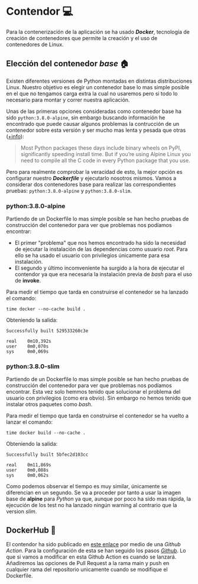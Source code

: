 # Contendor :computer:

Para la contenerización de la aplicación se ha usado _**Docker**_, tecnología de creación de contenedores que permite la creación y el uso de contenedores de Linux. 

## Elección del contenedor _base_ :house:

Existen diferentes versiones de Python montadas en distintas distribuciones Linux. Nuestro objetivo es elegir un contenedor base lo mas simple posible en el que no tengamos carga extra la cual no usaremos pero si todo lo necesario para montar y correr nuestra aplicación.

Unas de las primeras opciones consideradas como contenedor base ha sido `python:3.8.0-alpine`, sin embargo buscando información he encontrado que puede causar algunos problemas la contrucción de un contenedor sobre esta versión y ser mucho mas lenta y pesada que otras ([+info](https://pythonspeed.com/articles/alpine-docker-python/)):

> Most Python packages these days include binary wheels on PyPI, significantly speeding install time. But if you’re using Alpine Linux you need to compile all the C code in every Python package that you use.

Pero para realmente comprobar la veracidad de esto, la mejor opción es configurar nuestro _**Dockerfile**_ y ejecutarlo nosotros mismos. Vamos a considerar dos contenedores base para realizar las correspondientes pruebas: `python:3.8.0-alpine` y `python:3.8.0-slim`.

### python:3.8.0-alpine

Partiendo de un Dockerfile lo mas simple posible se han hecho pruebas de construcción del contenedor para ver que problemas nos podíamos encontrar:
- El primer "problema" que nos hemos encontrado ha sido la necesidad de ejecutar la instalación de las dependencias como usuario _root_. Para ello se ha usado el usuario con privilegios únicamente para esa instalación.
- El segundo y último incomveniente ha surgido a la hora de ejecutar el contendor ya que era necesaria la instalación previa de _bash_ para el uso de **invoke**.

Para medir el tiempo que tarda en construirse el contenedor se ha lanzado el comando:

```shell
time docker --no-cache build .
```

Obteniendo la salida:

```shell
Successfully built 529533260c3e

real	0m10,392s
user	0m0,070s
sys	    0m0,069s
```

### python:3.8.0-slim

Partiendo de un Dockerfile lo mas simple posible se han hecho pruebas de construcción del contenedor para ver que problemas nos podíamos encontrar. Esta vez solo hemmos tenido que solucionar el problema del usuario con privilegios (como era obvio). Sin embargo no hemos tenido que instalar otros paquetes como _bash_.

Para medir el tiempo que tarda en construirse el contenedor se ha vuelto a lanzar el comando:

```shell
time docker build --no-cache .
```

Obteniendo la salida:

```shell
Successfully built 5bfec2d103cc

real	0m11,869s
user	0m0,088s
sys	    0m0,062s
```


Como podemos observar el tiempo es muy similar, únicamente se diferencian en un segundo.
Se va a proceder por tanto a usar la imagen base de **alpine** para _Python_ ya que, aunque por poco ha sido mas rápida, la ejecución de los test no ha lanzado ningún warning al contrario que la version _slim_.

## DockerHub :whale:

El contendor ha sido publicado en [este enlace](https://hub.docker.com/repository/docker/antobio17/my_hairdressing_app/) por medio de una _Github Action_. Para la configuración de esta se han seguido los pasos [_Github_](https://docs.github.com/es/actions/publishing-packages/publishing-docker-images). Lo que si vamos a modificar en esta Github Action es cuando se lanzará. Añadiremos las opciones de Pull Request a la rama main y push en cualquier rama del repositorio unicamente cuando se modifique el Dockerfile.